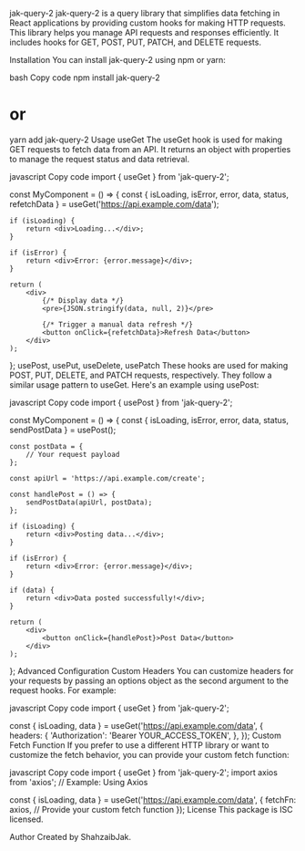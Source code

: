 jak-query-2
jak-query-2 is a query library that simplifies data fetching in React applications by providing custom hooks for making HTTP requests. This library helps you manage API requests and responses efficiently. It includes hooks for GET, POST, PUT, PATCH, and DELETE requests.

Installation
You can install jak-query-2 using npm or yarn:

bash
Copy code
npm install jak-query-2
# or
yarn add jak-query-2
Usage
useGet
The useGet hook is used for making GET requests to fetch data from an API. It returns an object with properties to manage the request status and data retrieval.

javascript
Copy code
import { useGet } from 'jak-query-2';

const MyComponent = () => {
    const { isLoading, isError, error, data, status, refetchData } = useGet('https://api.example.com/data');

    if (isLoading) {
        return <div>Loading...</div>;
    }

    if (isError) {
        return <div>Error: {error.message}</div>;
    }

    return (
        <div>
            {/* Display data */}
            <pre>{JSON.stringify(data, null, 2)}</pre>

            {/* Trigger a manual data refresh */}
            <button onClick={refetchData}>Refresh Data</button>
        </div>
    );
};
usePost, usePut, useDelete, usePatch
These hooks are used for making POST, PUT, DELETE, and PATCH requests, respectively. They follow a similar usage pattern to useGet. Here's an example using usePost:

javascript
Copy code
import { usePost } from 'jak-query-2';

const MyComponent = () => {
    const { isLoading, isError, error, data, status, sendPostData } = usePost();

    const postData = {
        // Your request payload
    };

    const apiUrl = 'https://api.example.com/create';

    const handlePost = () => {
        sendPostData(apiUrl, postData);
    };

    if (isLoading) {
        return <div>Posting data...</div>;
    }

    if (isError) {
        return <div>Error: {error.message}</div>;
    }

    if (data) {
        return <div>Data posted successfully!</div>;
    }

    return (
        <div>
            <button onClick={handlePost}>Post Data</button>
        </div>
    );
};
Advanced Configuration
Custom Headers
You can customize headers for your requests by passing an options object as the second argument to the request hooks. For example:

javascript
Copy code
import { useGet } from 'jak-query-2';

const { isLoading, data } = useGet('https://api.example.com/data', {
    headers: {
        'Authorization': 'Bearer YOUR_ACCESS_TOKEN',
    },
});
Custom Fetch Function
If you prefer to use a different HTTP library or want to customize the fetch behavior, you can provide your custom fetch function:

javascript
Copy code
import { useGet } from 'jak-query-2';
import axios from 'axios'; // Example: Using Axios

const { isLoading, data } = useGet('https://api.example.com/data', {
    fetchFn: axios, // Provide your custom fetch function
});
License
This package is ISC licensed.

Author
Created by ShahzaibJak.